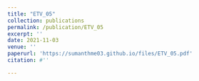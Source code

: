 ```yaml
---
title: "ETV_05"
collection: publications
permalink: /publication/ETV_05
excerpt: ''
date: 2021-11-03
venue: ''
paperurl: 'https://sumanthme03.github.io/files/ETV_05.pdf'
citation: #''

---
```


[Download paper here]: (https://sumanthme03.github.io/files/ETV_05.pdf)






